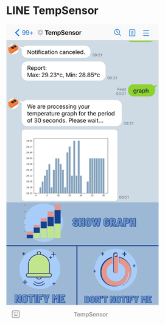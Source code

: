 # LINE TempSensor

<img src="https://raw.githubusercontent.com/keirace/temp_sensor/main/static/S__27501184.jpg" width="400">

